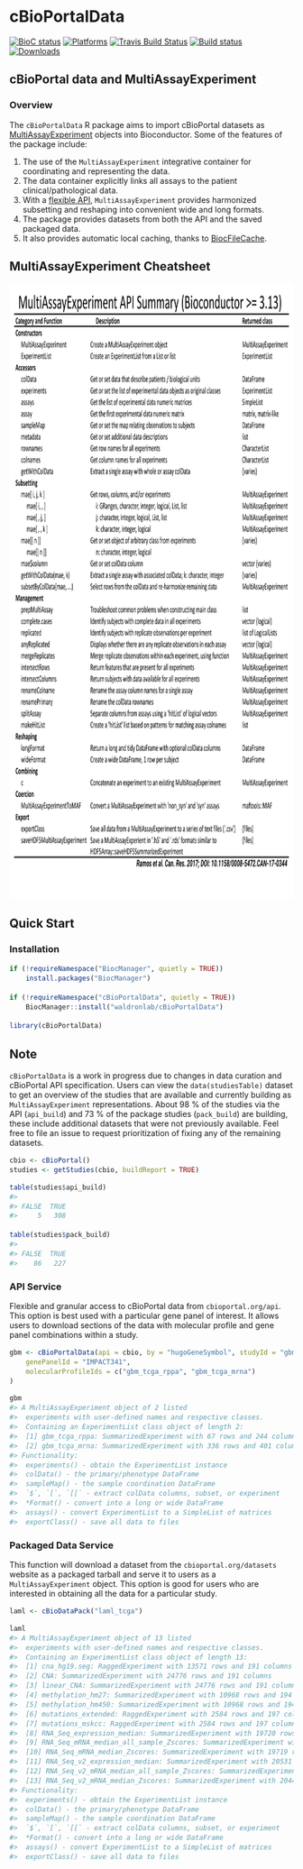 
# cBioPortalData

<!-- start badges here -->

[![BioC
status](http://www.bioconductor.org/shields/build/release/bioc/cBioPortalData.svg)](https://bioconductor.org/checkResults/release/bioc-LATEST/cBioPortalData)
[![Platforms](http://www.bioconductor.org/shields/availability/3.12/cBioPortalData.svg)](https://www.bioconductor.org/packages/release/bioc/html/cBioPortalData.html#archives)
[![Travis Build
Status](https://travis-ci.org/waldronlab/cBioPortalData.svg?branch=master)](https://travis-ci.org/waldronlab/cBioPortalData)
[![Build
status](https://ci.appveyor.com/api/projects/status/42kd6prni3o0q50b?svg=true)](https://ci.appveyor.com/project/waldronlab/cbioportaldata)
[![Downloads](https://www.bioconductor.org/shields/downloads/release/cBioPortalData.svg)](https://bioconductor.org/packages/stats/bioc/cBioPortalData/)
<!-- end badges here -->

## cBioPortal data and MultiAssayExperiment

### Overview

The `cBioPortalData` R package aims to import cBioPortal datasets as
[MultiAssayExperiment](http://bioconductor.org/packages/MultiAssayExperiment/)
objects into Bioconductor. Some of the features of the package include:

1.  The use of the `MultiAssayExperiment` integrative container for
    coordinating and representing the data.
2.  The data container explicitly links all assays to the patient
    clinical/pathological data.
3.  With a [flexible
    API](https://github.com/waldronlab/MultiAssayExperiment/wiki/MultiAssayExperiment-API),
    `MultiAssayExperiment` provides harmonized subsetting and reshaping
    into convenient wide and long formats.
4.  The package provides datasets from both the API and the saved
    packaged data.
5.  It also provides automatic local caching, thanks to
    [BiocFileCache](https://bioconductor.org/packages/BiocFileCache/).

## MultiAssayExperiment Cheatsheet

<a href="https://github.com/waldronlab/cheatsheets/blob/master/MultiAssayExperiment_QuickRef.pdf">
<img src="https://raw.githubusercontent.com/waldronlab/cheatsheets/master/pngs/MultiAssayExperiment_QuickRef.png" width="989" height="1091"/>
</a>

## Quick Start

### Installation

``` r
if (!requireNamespace("BiocManager", quietly = TRUE))
    install.packages("BiocManager")

if (!requireNamespace("cBioPortalData", quietly = TRUE))
    BiocManager::install("waldronlab/cBioPortalData")

library(cBioPortalData)
```

## Note

`cBioPortalData` is a work in progress due to changes in data curation
and cBioPortal API specification. Users can view the
`data(studiesTable)` dataset to get an overview of the studies that are
available and currently building as `MultiAssayExperiment`
representations. About 98 % of the studies via the API (`api_build`) and
73 % of the package studies (`pack_build`) are building, these include
additional datasets that were not previously available. Feel free to
file an issue to request prioritization of fixing any of the remaining
datasets.

``` r
cbio <- cBioPortal()
studies <- getStudies(cbio, buildReport = TRUE)
```

``` r
table(studies$api_build)
#>
#> FALSE  TRUE
#>     5   308

table(studies$pack_build)
#>
#> FALSE  TRUE
#>    86   227
```

### API Service

Flexible and granular access to cBioPortal data from
`cbioportal.org/api`. This option is best used with a particular gene
panel of interest. It allows users to download sections of the data with
molecular profile and gene panel combinations within a study.

``` r
gbm <- cBioPortalData(api = cbio, by = "hugoGeneSymbol", studyId = "gbm_tcga",
    genePanelId = "IMPACT341",
    molecularProfileIds = c("gbm_tcga_rppa", "gbm_tcga_mrna")
)
```

``` r
gbm
#> A MultiAssayExperiment object of 2 listed
#>  experiments with user-defined names and respective classes.
#>  Containing an ExperimentList class object of length 2:
#>  [1] gbm_tcga_rppa: SummarizedExperiment with 67 rows and 244 columns
#>  [2] gbm_tcga_mrna: SummarizedExperiment with 336 rows and 401 columns
#> Functionality:
#>  experiments() - obtain the ExperimentList instance
#>  colData() - the primary/phenotype DataFrame
#>  sampleMap() - the sample coordination DataFrame
#>  `$`, `[`, `[[` - extract colData columns, subset, or experiment
#>  *Format() - convert into a long or wide DataFrame
#>  assays() - convert ExperimentList to a SimpleList of matrices
#>  exportClass() - save all data to files
```

### Packaged Data Service

This function will download a dataset from the `cbioportal.org/datasets`
website as a packaged tarball and serve it to users as a
`MultiAssayExperiment` object. This option is good for users who are
interested in obtaining all the data for a particular study.

``` r
laml <- cBioDataPack("laml_tcga")
```

``` r
laml
#> A MultiAssayExperiment object of 13 listed
#>  experiments with user-defined names and respective classes.
#>  Containing an ExperimentList class object of length 13:
#>  [1] cna_hg19.seg: RaggedExperiment with 13571 rows and 191 columns
#>  [2] CNA: SummarizedExperiment with 24776 rows and 191 columns
#>  [3] linear_CNA: SummarizedExperiment with 24776 rows and 191 columns
#>  [4] methylation_hm27: SummarizedExperiment with 10968 rows and 194 columns
#>  [5] methylation_hm450: SummarizedExperiment with 10968 rows and 194 columns
#>  [6] mutations_extended: RaggedExperiment with 2584 rows and 197 columns
#>  [7] mutations_mskcc: RaggedExperiment with 2584 rows and 197 columns
#>  [8] RNA_Seq_expression_median: SummarizedExperiment with 19720 rows and 179 columns
#>  [9] RNA_Seq_mRNA_median_all_sample_Zscores: SummarizedExperiment with 19720 rows and 179 columns
#>  [10] RNA_Seq_mRNA_median_Zscores: SummarizedExperiment with 19719 rows and 179 columns
#>  [11] RNA_Seq_v2_expression_median: SummarizedExperiment with 20531 rows and 173 columns
#>  [12] RNA_Seq_v2_mRNA_median_all_sample_Zscores: SummarizedExperiment with 20531 rows and 173 columns
#>  [13] RNA_Seq_v2_mRNA_median_Zscores: SummarizedExperiment with 20440 rows and 173 columns
#> Functionality:
#>  experiments() - obtain the ExperimentList instance
#>  colData() - the primary/phenotype DataFrame
#>  sampleMap() - the sample coordination DataFrame
#>  `$`, `[`, `[[` - extract colData columns, subset, or experiment
#>  *Format() - convert into a long or wide DataFrame
#>  assays() - convert ExperimentList to a SimpleList of matrices
#>  exportClass() - save all data to files
```

